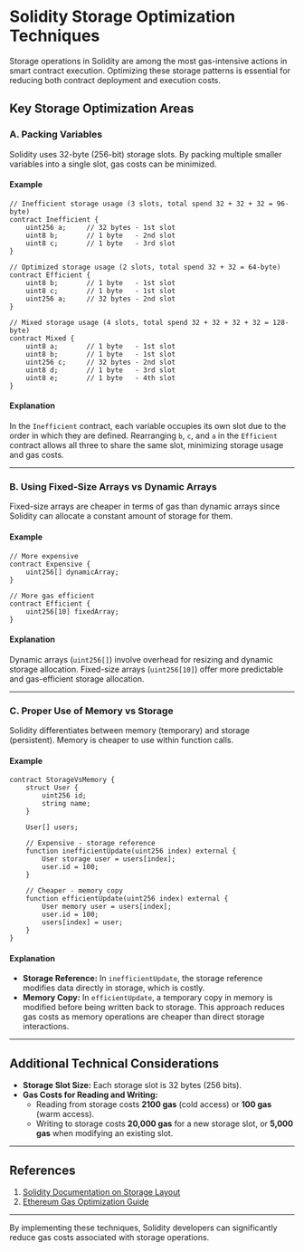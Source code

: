 
# Solidity Storage Optimization Techniques

Storage operations in Solidity are among the most gas-intensive actions in smart contract execution. Optimizing these storage patterns is essential for reducing both contract deployment and execution costs.

## Key Storage Optimization Areas

### A. Packing Variables

Solidity uses 32-byte (256-bit) storage slots. By packing multiple smaller variables into a single slot, gas costs can be minimized.

#### Example

```solidity
// Inefficient storage usage (3 slots, total spend 32 + 32 + 32 = 96-byte)
contract Inefficient {
    uint256 a;     // 32 bytes - 1st slot
    uint8 b;       // 1 byte   - 2nd slot
    uint8 c;       // 1 byte   - 3rd slot
}

// Optimized storage usage (2 slots, total spend 32 + 32 = 64-byte)
contract Efficient {
    uint8 b;       // 1 byte   - 1st slot
    uint8 c;       // 1 byte   - 1st slot
    uint256 a;     // 32 bytes - 2nd slot
}

// Mixed storage usage (4 slots, total spend 32 + 32 + 32 + 32 = 128-byte)
contract Mixed {
    uint8 a;       // 1 byte   - 1st slot
    uint8 b;       // 1 byte   - 1st slot
    uint256 c;     // 32 bytes - 2nd slot
    uint8 d;       // 1 byte   - 3rd slot
    uint8 e;       // 1 byte   - 4th slot
}
```

#### Explanation

In the `Inefficient` contract, each variable occupies its own slot due to the order in which they are defined. Rearranging `b`, `c`, and `a` in the `Efficient` contract allows all three to share the same slot, minimizing storage usage and gas costs.

---

### B. Using Fixed-Size Arrays vs Dynamic Arrays

Fixed-size arrays are cheaper in terms of gas than dynamic arrays since Solidity can allocate a constant amount of storage for them.

#### Example

```solidity
// More expensive
contract Expensive {
    uint256[] dynamicArray;
}

// More gas efficient
contract Efficient {
    uint256[10] fixedArray;
}
```

#### Explanation

Dynamic arrays (`uint256[]`) involve overhead for resizing and dynamic storage allocation. Fixed-size arrays (`uint256[10]`) offer more predictable and gas-efficient storage allocation.

---

### C. Proper Use of Memory vs Storage

Solidity differentiates between memory (temporary) and storage (persistent). Memory is cheaper to use within function calls.

#### Example

```solidity
contract StorageVsMemory {
    struct User {
        uint256 id;
        string name;
    }
    
    User[] users;
    
    // Expensive - storage reference
    function inefficientUpdate(uint256 index) external {
        User storage user = users[index];
        user.id = 100;
    }
    
    // Cheaper - memory copy
    function efficientUpdate(uint256 index) external {
        User memory user = users[index];
        user.id = 100;
        users[index] = user;
    }
}
```

#### Explanation

- **Storage Reference:** In `inefficientUpdate`, the storage reference modifies data directly in storage, which is costly.
- **Memory Copy:** In `efficientUpdate`, a temporary copy in memory is modified before being written back to storage. This approach reduces gas costs as memory operations are cheaper than direct storage interactions.

---

## Additional Technical Considerations

- **Storage Slot Size:** Each storage slot is 32 bytes (256 bits).
- **Gas Costs for Reading and Writing:** 
  - Reading from storage costs **2100 gas** (cold access) or **100 gas** (warm access).
  - Writing to storage costs **20,000 gas** for a new storage slot, or **5,000 gas** when modifying an existing slot.

---

## References

1. [Solidity Documentation on Storage Layout](https://docs.soliditylang.org/en/latest/internals/layout_in_storage.html)
2. [Ethereum Gas Optimization Guide](https://ethereum.org/en/developers/docs/)

---

By implementing these techniques, Solidity developers can significantly reduce gas costs associated with storage operations.
